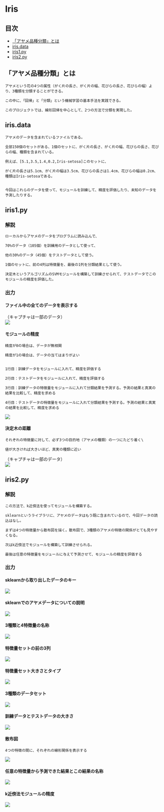 # Iris

## 目次
* [「アヤメ品種分類」とは](#アヤメ品種分類とは)
* [iris.data](#irisdata)
* [iris1.py](#iris1py)
* [iris2.py](#iris2py)

「アヤメ品種分類」とは
------
    アヤメという花の4つの属性（がく片の長さ、がく片の幅、花びらの長さ、花びらの幅）より、3種類を分類することができる。
    
    この中に、「回帰」と「分類」という機械学習の基本手法を実践できる。
    
    このプロジェクトでは、線形回帰を中心として、2つの方法で分類を実現した。
    
iris.data
------
    アヤメのデータを含まれているファイルである。
    
    全部150個のセットがある、1個のセットに、がく片の長さ、がく片の幅、花びらの長さ、花びらの幅、種類を含まれている。
    
    例えば、[5.1,3.5,1.4,0.2,Iris-setosa]このセットに、
    
    がく片の長さは5.1cm、がく片の幅は3.5cm、花びらの長さは1.4cm、花びらの幅は0.2cm、種類はIris-setosaである。
    
    
    今回はこれらのデータを使って、モジュールを訓練して、精度を評価したり、未知のデータを予測したりする。

iris1.py
------
### 解説
    ローカルからアヤメのデータをプログラムに読み込んで、
    
    70%のデータ（105個）を訓練用のデータとして使って、
    
    他の30%のデータ（45個）をテストデータとして使う。
    
    1個のセットに、前の4列は特徴量を、最後の1列を分類結果として使う。
    
    決定木というアルゴリズムのSVMモジュールを構築して訓練させられて、テストデータでこのモジュールの精度を評価した。
### 出力
#### ファイル中の全てのデータを表示する
（キャプチャは一部のデータ）\
![](/img/1.PNG)

#### モジュールの精度
    精度が0の場合は、データが無相関
    
    精度が1の場合は、データの当てはまりがよい
    

    1行目：訓練データをモジュールに入れて、精度を評価する
    
    2行目：テストデータをモジュールに入れて、精度を評価する
    
    3行目：訓練データの特徴量をモジュールに入れて分類結果を予測する。予測の結果と真実の結果を比較して、精度を求める
    
    4行目：テストデータの特徴量をモジュールに入れて分類結果を予測する。予測の結果と真実の結果を比較して、精度を求める
![](/img/2.PNG)

#### 決定木の距離
    それぞれの特徴量に対して、必ず3つの目的地（アヤメの種類）の一つにたどり着く\
    
    値が大きければ大きいほど、真実の種類に近い

（キャプチャは一部のデータ）\
![](/img/3.PNG)

iris2.py
------
### 解説
    この方法で、k近傍法を使ってモジュールを構築する。
    
    sklearnというライブラリに、アヤメのデータはもう既に含まれているので、今回データの読込はなし。
    
    まずは4つの特徴量から散布図を描く。散布図で、3種類のアヤメの特徴の関係がとても見やすくなる。
    
    次はk近傍法でモジュールを構築して訓練させられる。
    
    最後は任意の特徴量をモジュールに与えて予測させて、モジュールの精度を評価する
    
    
### 出力
#### sklearnから取り出したデータのキー
![](/img/4.PNG)

#### sklearnでのアヤメデータについての説明
![](/img/5.PNG)

#### 3種類と4特徴量の名称
![](/img/6.PNG)

#### 特徴量セットの前の3列
![](/img/7.PNG)


#### 特徴量セット大きさとタイプ
![](/img/8.PNG)


#### 3種類のデータセット
![](/img/9.PNG)

#### 訓練データとテストデータの大きさ
![](/img/10.PNG)

#### 散布図
    4つの特徴の間に、それぞれの線形関係を表示する
![](/img/11.PNG)

#### 任意の特徴量から予測できた結果とこの結果の名称
![](/img/12.PNG)


#### k近傍法モジュールの精度
![](/img/13.PNG)
